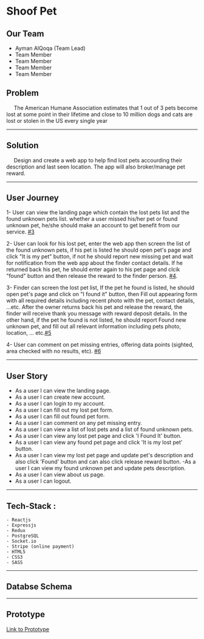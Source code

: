 # **Shoof Pet**

## **Our Team**

- Ayman AlQoqa (Team Lead)
- Team Member
- Team Member
- Team Member
- Team Member

## **Problem**

&nbsp;&nbsp;&nbsp;&nbsp;&nbsp;The American Humane Association estimates that 1 out of 3 pets become lost at some point in their lifetime and close to 10 million dogs and cats are lost or stolen in the US every single year

---

## **Solution**

&nbsp;&nbsp;&nbsp;&nbsp;&nbsp;Design and create a web app to help find lost pets accourding their description and last seen location. The app will also broker/manage pet reward.

---

## **User Journey**

1- User can view the landing page which contain the lost pets list and the found unknown pets list. whether a user missed his/her pet or found unknown pet, he/she should make an account to get benefit from our service. [#3](https://github.com/AymanAlqoqa/shoof-pet/issues/3)

2- User can look for his lost pet, enter the web app then screen the list of the found unknown pets, if his pet is listed he should open pet's page and click "It is my pet" button, if not he should report new missing pet and wait for notification from the web app about the finder contact details. If he returned back his pet, he should enter again to his pet page and clcik "found" button and then release the reward to the finder person. [#4](https://github.com/AymanAlqoqa/shoof-pet/issues/4).

3- Finder can screen the lost pet list, If the pet he found is listed, he should open pet's page and click on "I found it" button, then Fill out appearing form with all required details including recent photo with the pet, contact details, ...etc. After the owner returns back his pet and release the reward, the finder will receive thank you message with reward deposit details. In the other hand, if the pet he found is not listed, he should report Found new unknown pet, and fill out all relevant information including pets photo, location, ... etc.[#5](https://github.com/AymanAlqoqa/shoof-pet/issues/5)

4- User can comment on pet missing entries, offering data points (sighted, area checked with no results, etc). [#6](https://github.com/AymanAlqoqa/shoof-pet/issues/6)



---

## **User Story**

- As a user I can view the landing page.
- As a user I can create new account.
- As a user I can login to my account.
- As a user I can fill out my lost pet form.
- As a user I can fill out found pet form.
- As a user I can comment on any pet missing entry.
- As a user I can view a list of lost pets and a list of found unknown pets.
- As a user I can view any lost pet page and click 'I Found It' button.
- As a user I can view any found pet page and click 'It is my lost pet' button.
- As a user I can view my lost pet page and update pet's description and also click 'Found' button and can also click release reward button.
  -As a user I can view my found unknown pet and update pets description.
- As a user I can view about us page.
- As a user I can logout.

---

## **Tech-Stack :**

    - Reactjs
    - Expressjs
    - Redux
    - PostgreSQL
    - Socket.io
    - Stripe (online payment)
    - HTML5
    - CSS3
    - SASS

---

## **Databse Schema**

---

## **Prototype**

[Link to Prototype](https://github.com/AymanAlqoqa/shoof-pet)
